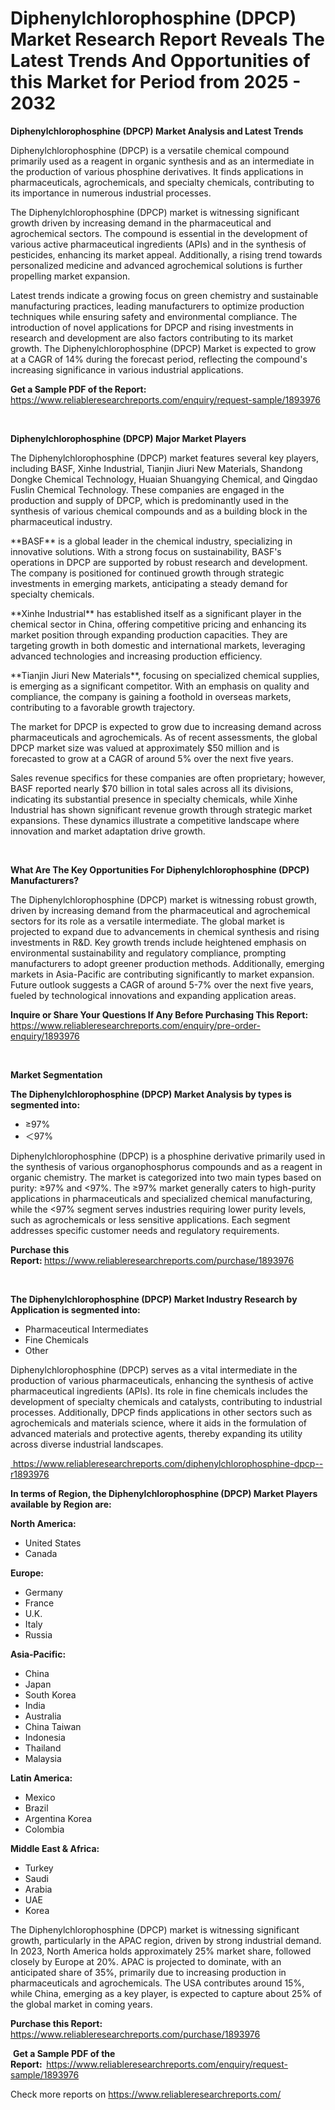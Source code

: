 <p><h1>Diphenylchlorophosphine (DPCP) Market Research Report Reveals The Latest Trends And Opportunities of this Market for Period from 2025 - 2032</h1></p><p><strong>Diphenylchlorophosphine (DPCP) Market Analysis and Latest Trends</strong></p>
<p><p>Diphenylchlorophosphine (DPCP) is a versatile chemical compound primarily used as a reagent in organic synthesis and as an intermediate in the production of various phosphine derivatives. It finds applications in pharmaceuticals, agrochemicals, and specialty chemicals, contributing to its importance in numerous industrial processes. </p><p>The Diphenylchlorophosphine (DPCP) market is witnessing significant growth driven by increasing demand in the pharmaceutical and agrochemical sectors. The compound is essential in the development of various active pharmaceutical ingredients (APIs) and in the synthesis of pesticides, enhancing its market appeal. Additionally, a rising trend towards personalized medicine and advanced agrochemical solutions is further propelling market expansion.</p><p>Latest trends indicate a growing focus on green chemistry and sustainable manufacturing practices, leading manufacturers to optimize production techniques while ensuring safety and environmental compliance. The introduction of novel applications for DPCP and rising investments in research and development are also factors contributing to its market growth. The Diphenylchlorophosphine (DPCP) Market is expected to grow at a CAGR of 14% during the forecast period, reflecting the compound's increasing significance in various industrial applications.</p></p>
<p><strong>Get a Sample PDF of the Report:&nbsp;</strong> <a href="https://www.reliableresearchreports.com/enquiry/request-sample/1893976?utm_campaign=2224&utm_medium=2&utm_source=Github&utm_content=ia&utm_term=03042025&utm_id=diphenylchlorophosphine-dpcp">https://www.reliableresearchreports.com/enquiry/request-sample/1893976</a></p>
<p>&nbsp;</p>
<p><strong>Diphenylchlorophosphine (DPCP) Major Market Players</strong></p>
<p><p>The Diphenylchlorophosphine (DPCP) market features several key players, including BASF, Xinhe Industrial, Tianjin Jiuri New Materials, Shandong Dongke Chemical Technology, Huaian Shuangying Chemical, and Qingdao Fuslin Chemical Technology. These companies are engaged in the production and supply of DPCP, which is predominantly used in the synthesis of various chemical compounds and as a building block in the pharmaceutical industry.</p><p>**BASF** is a global leader in the chemical industry, specializing in innovative solutions. With a strong focus on sustainability, BASF's operations in DPCP are supported by robust research and development. The company is positioned for continued growth through strategic investments in emerging markets, anticipating a steady demand for specialty chemicals. </p><p>**Xinhe Industrial** has established itself as a significant player in the chemical sector in China, offering competitive pricing and enhancing its market position through expanding production capacities. They are targeting growth in both domestic and international markets, leveraging advanced technologies and increasing production efficiency.</p><p>**Tianjin Jiuri New Materials**, focusing on specialized chemical supplies, is emerging as a significant competitor. With an emphasis on quality and compliance, the company is gaining a foothold in overseas markets, contributing to a favorable growth trajectory.</p><p>The market for DPCP is expected to grow due to increasing demand across pharmaceuticals and agrochemicals. As of recent assessments, the global DPCP market size was valued at approximately $50 million and is forecasted to grow at a CAGR of around 5% over the next five years.</p><p>Sales revenue specifics for these companies are often proprietary; however, BASF reported nearly $70 billion in total sales across all its divisions, indicating its substantial presence in specialty chemicals, while Xinhe Industrial has shown significant revenue growth through strategic market expansions. These dynamics illustrate a competitive landscape where innovation and market adaptation drive growth.</p></p>
<p>&nbsp;</p>
<p><strong>What Are The Key Opportunities For Diphenylchlorophosphine (DPCP) Manufacturers?</strong></p>
<p><p>The Diphenylchlorophosphine (DPCP) market is witnessing robust growth, driven by increasing demand from the pharmaceutical and agrochemical sectors for its role as a versatile intermediate. The global market is projected to expand due to advancements in chemical synthesis and rising investments in R&D. Key growth trends include heightened emphasis on environmental sustainability and regulatory compliance, prompting manufacturers to adopt greener production methods. Additionally, emerging markets in Asia-Pacific are contributing significantly to market expansion. Future outlook suggests a CAGR of around 5-7% over the next five years, fueled by technological innovations and expanding application areas.</p></p>
<p><strong>Inquire or Share Your Questions If Any Before Purchasing This Report:</strong> <a href="https://www.reliableresearchreports.com/enquiry/pre-order-enquiry/1893976?utm_campaign=2224&utm_medium=2&utm_source=Github&utm_content=ia&utm_term=03042025&utm_id=diphenylchlorophosphine-dpcp">https://www.reliableresearchreports.com/enquiry/pre-order-enquiry/1893976</a></p>
<p>&nbsp;</p>
<p><strong>Market Segmentation</strong></p>
<p><strong>The Diphenylchlorophosphine (DPCP) Market Analysis by types is segmented into:</strong></p>
<p><ul><li>≥97%</li><li>＜97%</li></ul></p>
<p><p>Diphenylchlorophosphine (DPCP) is a phosphine derivative primarily used in the synthesis of various organophosphorus compounds and as a reagent in organic chemistry. The market is categorized into two main types based on purity: ≥97% and <97%. The ≥97% market generally caters to high-purity applications in pharmaceuticals and specialized chemical manufacturing, while the <97% segment serves industries requiring lower purity levels, such as agrochemicals or less sensitive applications. Each segment addresses specific customer needs and regulatory requirements.</p></p>
<p><strong>Purchase this Report:&nbsp;</strong><a href="https://www.reliableresearchreports.com/purchase/1893976?utm_campaign=2224&utm_medium=2&utm_source=Github&utm_content=ia&utm_term=03042025&utm_id=diphenylchlorophosphine-dpcp">https://www.reliableresearchreports.com/purchase/1893976</a></p>
<p>&nbsp;</p>
<p><strong>The Diphenylchlorophosphine (DPCP) Market Industry Research by Application is segmented into:</strong></p>
<p><ul><li>Pharmaceutical Intermediates</li><li>Fine Chemicals</li><li>Other</li></ul></p>
<p><p>Diphenylchlorophosphine (DPCP) serves as a vital intermediate in the production of various pharmaceuticals, enhancing the synthesis of active pharmaceutical ingredients (APIs). Its role in fine chemicals includes the development of specialty chemicals and catalysts, contributing to industrial processes. Additionally, DPCP finds applications in other sectors such as agrochemicals and materials science, where it aids in the formulation of advanced materials and protective agents, thereby expanding its utility across diverse industrial landscapes.</p></p>
<p><a href="https://www.reliableresearchreports.com/diphenylchlorophosphine-dpcp--r1893976?utm_campaign=2224&utm_medium=2&utm_source=Github&utm_content=ia&utm_term=03042025&utm_id=diphenylchlorophosphine-dpcp">&nbsp;https://www.reliableresearchreports.com/diphenylchlorophosphine-dpcp--r1893976</a></p>
<p><strong>In terms of Region, the Diphenylchlorophosphine (DPCP) Market Players available by Region are:</strong></p>
<p>
    <p> <strong> North America: </strong>
        <ul>
            <li>United States</li>
            <li>Canada</li>
        </ul>
        </p> 
    <p> <strong> Europe: </strong>
        <ul>
            <li>Germany</li>
            <li>France</li>
            <li>U.K.</li>
            <li>Italy</li>
            <li>Russia</li>
        </ul>
        </p> 
    <p> <strong> Asia-Pacific: </strong>
        <ul>
            <li>China</li>
            <li>Japan</li>
            <li>South Korea</li>
            <li>India</li>
            <li>Australia</li>
            <li>China Taiwan</li>
            <li>Indonesia</li>
            <li>Thailand</li>
            <li>Malaysia</li>
        </ul>
        </p> 
    <p> <strong> Latin America: </strong>
        <ul>
            <li>Mexico</li>
            <li>Brazil</li>
            <li>Argentina Korea</li>
            <li>Colombia</li>
        </ul>
        </p> 
    <p> <strong> Middle East & Africa: </strong>
        <ul>
            <li>Turkey</li>
            <li>Saudi</li>
            <li>Arabia</li>
            <li>UAE</li>
            <li>Korea</li>
        </ul>
    </p>
    </p>
<p><p>The Diphenylchlorophosphine (DPCP) market is witnessing significant growth, particularly in the APAC region, driven by strong industrial demand. In 2023, North America holds approximately 25% market share, followed closely by Europe at 20%. APAC is projected to dominate, with an anticipated share of 35%, primarily due to increasing production in pharmaceuticals and agrochemicals. The USA contributes around 15%, while China, emerging as a key player, is expected to capture about 25% of the global market in coming years.</p></p>
<p><strong>Purchase this Report: </strong><a href="https://www.reliableresearchreports.com/purchase/1893976?utm_campaign=2224&utm_medium=2&utm_source=Github&utm_content=ia&utm_term=03042025&utm_id=diphenylchlorophosphine-dpcp">https://www.reliableresearchreports.com/purchase/1893976</a></p>
<p>&nbsp;<strong>Get a Sample PDF of the Report:&nbsp;&nbsp;</strong><a href="https://www.reliableresearchreports.com/enquiry/request-sample/1893976?utm_campaign=2224&utm_medium=2&utm_source=Github&utm_content=ia&utm_term=03042025&utm_id=diphenylchlorophosphine-dpcp">https://www.reliableresearchreports.com/enquiry/request-sample/1893976</a></p>
<p><strong></strong></p>
<p>Check more reports on <a href="https://www.reliableresearchreports.com/?utm_campaign=2224&utm_medium=2&utm_source=Github&utm_content=ia&utm_term=03042025&utm_id=diphenylchlorophosphine-dpcp">https://www.reliableresearchreports.com/</a></p>